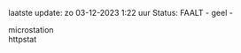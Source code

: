 laatste update: 
zo 03-12-2023  1:22   uur 
Status: FAALT - geel - 
<div class="service R">microstation</div><div class="service G">httpstat</div>